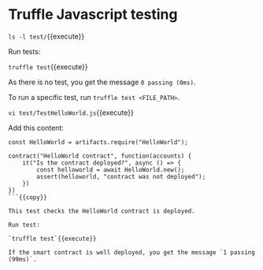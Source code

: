 # Truffle Javascript testing

`ls -l test/`{{execute}}

Run tests:

`truffle test`{{execute}}

As there is no test, you get the message `0 passing (0ms)`.

To run a specific test, run `truffle test <FILE_PATH>`.

`vi test/TestHelloWorld.js`{{execute}}

Add this content:

```
const HelloWorld = artifacts.require("HelloWorld");

contract("HelloWorld contract", function(accounts) {
    it("Is the contract deployed?", async () => {
        const helloworld = await HelloWorld.new();
        assert(helloworld, "contract was not deployed");
    })
})
```{{copy}}

This test checks the HelloWorld contract is deployed.

Run test:

`truffle test`{{execute}}

If the smart contract is well deployed, you get the message `1 passing (99ms)`.
